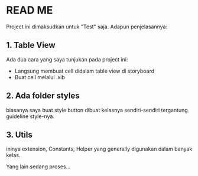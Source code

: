 # READ ME
Project ini dimaksudkan untuk "Test" saja. Adapun penjelasannya:

## 1. Table View
Ada dua cara yang saya tunjukan pada project ini:

  - Langsung membuat cell didalam table view di storyboard
  - Buat cell melalui .xib
 

## 2. Ada folder styles
biasanya saya buat style button dibuat kelasnya sendiri-sendiri tergantung guideline style-nya.

## 3. Utils
ininya extension, Constants, Helper yang generally digunakan dalam banyak kelas.

Yang lain sedang proses...
